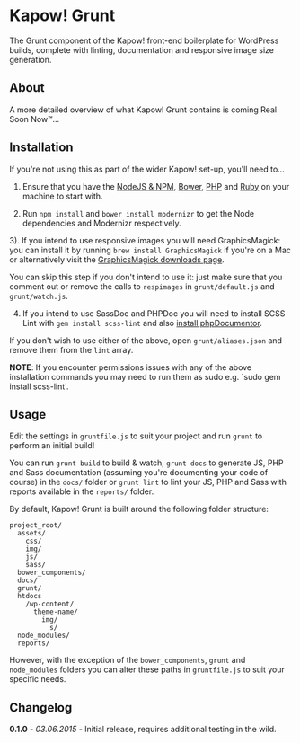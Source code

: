 # Kapow! Grunt

The Grunt component of the Kapow! front-end boilerplate for WordPress builds, complete with linting, documentation and responsive image size generation.

## About

A more detailed overview of what Kapow! Grunt contains is coming Real Soon Now™...

## Installation

If you're not using this as part of the wider Kapow! set-up, you'll need to...

1) Ensure that you have the [NodeJS & NPM](https://nodejs.org/download/), [Bower](http://bower.io/#install-bower), [PHP](http://php.net/manual/en/install.php) and [Ruby](https://www.ruby-lang.org/en/documentation/installation/) on your machine to start with.

2) Run `npm install` and `bower install modernizr` to get the Node dependencies and Modernizr respectively.

3). If you intend to use responsive images you will need GraphicsMagick: you can install it by running `brew install GraphicsMagick` if you're on a Mac or alternatively visit the [GraphicsMagick downloads page](http://sourceforge.net/projects/graphicsmagick/files/graphicsmagick/).

You can skip this step if you don't intend to use it: just make sure that you comment out or remove the calls to `respimages` in `grunt/default.js` and `grunt/watch.js`.

4) If you intend to use SassDoc and PHPDoc you will need to install SCSS Lint with `gem install scss-lint` and also [install phpDocumentor](http://www.phpdoc.org/docs/latest/getting-started/installing.html).

If you don't wish to use either of the above, open `grunt/aliases.json` and remove them from the `lint` array.

**NOTE**: If you encounter permissions issues with any of the above installation commands you may need to run them as sudo e.g. `sudo gem install scss-lint'.

## Usage

Edit the settings in `gruntfile.js` to suit your project and run `grunt` to perform an initial build!

You can run `grunt build` to build & watch, `grunt docs` to generate JS, PHP and Sass documentation (assuming you're documenting your code of course) in the `docs/` folder or `grunt lint` to lint your JS, PHP and Sass with reports available in the `reports/` folder.

By default, Kapow! Grunt is built around the following folder structure:

    project_root/
      assets/
        css/
        img/
        js/
        sass/
      bower_components/
      docs/
      grunt/
      htdocs
        /wp-content/
          theme-name/
            img/
              s/
      node_modules/
      reports/

However, with the exception of the `bower_components`, `grunt` and `node_modules` folders you can alter these paths in  `gruntfile.js` to suit your specific needs.

## Changelog

**0.1.0** - *03.06.2015* - Initial release, requires additional testing in the wild.
